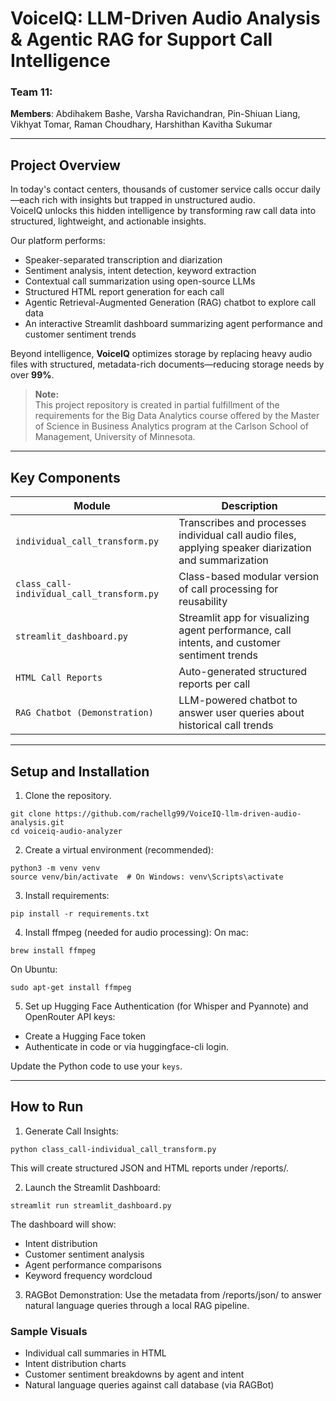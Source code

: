 # VoiceIQ: LLM-Driven Audio Analysis & Agentic RAG for Support Call Intelligence

### Team 11:
**Members**: Abdihakem Bashe, Varsha Ravichandran, Pin-Shiuan Liang, Vikhyat Tomar, Raman Choudhary, Harshithan Kavitha Sukumar

---

## Project Overview
In today's contact centers, thousands of customer service calls occur daily—each rich with insights but trapped in unstructured audio.  
VoiceIQ unlocks this hidden intelligence by transforming raw call data into structured, lightweight, and actionable insights.

Our platform performs:
- Speaker-separated transcription and diarization
- Sentiment analysis, intent detection, keyword extraction
- Contextual call summarization using open-source LLMs
- Structured HTML report generation for each call
- Agentic Retrieval-Augmented Generation (RAG) chatbot to explore call data
- An interactive Streamlit dashboard summarizing agent performance and customer sentiment trends

Beyond intelligence, **VoiceIQ** optimizes storage by replacing heavy audio files with structured, metadata-rich documents—reducing storage needs by over **99%**.

> **Note:**  
> This project repository is created in partial fulfillment of the requirements for the Big Data Analytics course offered by the Master of Science in Business Analytics program at the Carlson School of Management, University of Minnesota.

---

## Key Components

| Module                        | Description |
| ------------------------------ | ----------- |
| `individual_call_transform.py` | Transcribes and processes individual call audio files, applying speaker diarization and summarization |
| `class_call-individual_call_transform.py` | Class-based modular version of call processing for reusability |
| `streamlit_dashboard.py`       | Streamlit app for visualizing agent performance, call intents, and customer sentiment trends |
| `HTML Call Reports`            | Auto-generated structured reports per call |
| `RAG Chatbot (Demonstration)`  | LLM-powered chatbot to answer user queries about historical call trends |

---

## Setup and Installation

1. Clone the repository.
```
git clone https://github.com/rachellg99/VoiceIQ-llm-driven-audio-analysis.git
cd voiceiq-audio-analyzer
```

2. Create a virtual environment (recommended):
```
python3 -m venv venv
source venv/bin/activate  # On Windows: venv\Scripts\activate
```

3. Install requirements:
```
pip install -r requirements.txt
```

4. Install ffmpeg (needed for audio processing):
   On mac:
```
brew install ffmpeg
```
  On Ubuntu:
```
sudo apt-get install ffmpeg
```

5. Set up Hugging Face Authentication (for Whisper and Pyannote) and OpenRouter API keys:
- Create a Hugging Face token
- Authenticate in code or via huggingface-cli login.

Update the Python code to use your `keys`.

---

## How to Run

1. Generate Call Insights:
```
python class_call-individual_call_transform.py
```
This will create structured JSON and HTML reports under /reports/.

2. Launch the Streamlit Dashboard:
```
streamlit run streamlit_dashboard.py
```

The dashboard will show:

- Intent distribution
- Customer sentiment analysis
- Agent performance comparisons
- Keyword frequency wordcloud
  
3. RAGBot Demonstration:
Use the metadata from /reports/json/ to answer natural language queries through a local RAG pipeline.

### Sample Visuals

- Individual call summaries in HTML
- Intent distribution charts
- Customer sentiment breakdowns by agent and intent
- Natural language queries against call database (via RAGBot)





